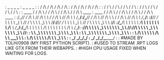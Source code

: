 :             _         _           _         _              :             _         _           _         _              :
:           / /\      / /\        / /\      / /\             :           / /\      / /\        / /\      / /\             :
:          / /  \    / /  \      / /  \    / /  \            :          / /  \    / /  \      / /  \    / /  \            :
:  ____   / / /\ \  / / /\ \    / / /\ \  / / /\ \     ____  :  ____   / / /\ \  / / /\ \    / / /\ \  / / /\ \     ____  :
:/\____/\/ / /\ \ \/_/ /\ \ \  / / /\ \ \/_/ /\ \ \  /\____/\:/\____/\/ / /\ \ \/_/ /\ \ \  / / /\ \ \/_/ /\ \ \  /\____/\:
:\/____\/_/ /  \ \ \ \ \_\ \ \/_/ /  \ \ \ \ \_\ \ \ \/____\/:\/____\/_/ /  \ \ \ \ \_\ \ \/_/ /  \ \ \ \ \_\ \ \ \/____\/:
:/\____/\ \ \   \ \ \ \/__\ \ \ \ \   \ \ \ \/__\ \ \/\____/\:/\____/\ \ \   \ \ \ \/__\ \ \ \ \   \ \ \ \/__\ \ \/\____/\:
:\/____\/\ \ \   \ \ \_____\ \ \ \ \   \ \ \_____\ \ \/____\/:\/____\/\ \ \   \ \ \_____\ \ \ \ \   \ \ \_____\ \ \/____\/:
:         \ \ \___\ \ \     \ \ \ \ \___\ \ \ \ \_\ \ \      :         \ \ \___\ \ \     \ \ \ \ \___\ \ \ \ \_\ \ \      :
:          \ \/____\ \ \     \ \ \ \/____\ \ \ \___\ \ \     :          \ \/____\ \ \     \ \ \ \/____\ \ \ \___\ \ \     :
:           \_________\/      \_\/\_________\/\_______\/     :           \_________\/      \_\/\_________\/\_______\/     :
: #MADE BY TOLH/0908 (MY FIRST PYTHON SCRIPT).
: #USED TO STREAM .RPT LOGS LIKE GTX FROM THEIR WEBAPPS. 
: #HIGH CPU USAGE FIXED WHEN WAITING FOR LOGS.
